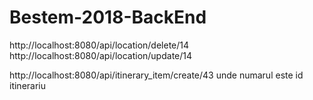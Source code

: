 # Bestem-2018-BackEnd

http://localhost:8080/api/location/delete/14
http://localhost:8080/api/location/update/14

http://localhost:8080/api/itinerary_item/create/43 unde numarul este id itinerariu


